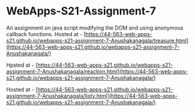# WebApps-S21-Assignment-7
An assignment on java script modifying the DOM and using anonymous callback functions.
Hosted at - [https://44-563-web-apps-s21.github.io/webapps-s21-assignment-7-Anushakanagala/treasure.html](https://44-563-web-apps-s21.github.io/webapps-s21-assignment-7-Anushakanagala/)

Hpsted at - [https://44-563-web-apps-s21.github.io/webapps-s21-assignment-7-Anushakanagala/reaction.html](https://44-563-web-apps-s21.github.io/webapps-s21-assignment-7-Anushakanagala/)

Hosted at - [https://44-563-web-apps-s21.github.io/webapps-s21-assignment-7-Anushakanagala/listy.html](https://44-563-web-apps-s21.github.io/webapps-s21-assignment-7-Anushakanagala/)